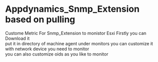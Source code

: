 # Appdynamics_Snmp_Extension based on  pulling  
Custome Metric  For Snmp_Extension to  monistor Esxi
Firstly  you  can  Download  it  
put it  in directory of machine agent  under monitors 
you  can  customize  it  with  network device  you need to monitor  
you can also  customize  oids as  you like  to  monitor  
